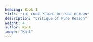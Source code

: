 ```yaml
---
heading: Book 1
title: "THE CONCEPTIONS OF PURE REASON"
description: "Critique of Pure Reason"
weight: 4
author: Kant
image: "Kant"
---
```

